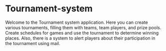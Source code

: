 # Tournament-system

Welcome to the Tournament system application. 
Here you can create various tournaments, filling them with teams, team players, and prize pools. 
Create schedules for games and use the tournament to determine winning places.
Also, there is a system to alert players about their participation in the tournament using mail.

